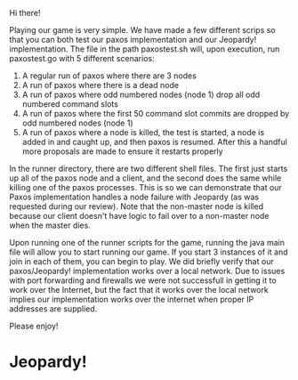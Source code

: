 Hi there!

Playing our game is very simple. We have made a few different scrips so that you can 
both test our paxos implementation and our Jeopardy! implementation. The file in the path
paxostest.sh will, upon execution, run paxostest.go with 5 different scenarios:

1) A regular run of paxos where there are 3 nodes
2) A run of paxos where there is a dead node
3) A run of paxos where odd numbered nodes (node 1) drop all odd numbered command slots
4) A run of paxos where the first 50 command slot commits are dropped by odd numbered nodes (node 1)
5) A run of paxos where a node is killed, the test is started, a node is added in and caught up, and
	then paxos is resumed. After this a handful more proposals are made to ensure it restarts properly

In the runner directory, there are two different shell files. The first just starts up all of the paxos node
and a client, and the second does the same while killing one of the paxos processes. This is so we can demonstrate
that our Paxos implementation handles a node failure with Jeopardy (as was requested during our review). 
Note that the non-master node is killed because our client doesn't have logic to fail over to a non-master
node when the master dies.

Upon running one of the runner scripts for the game, running the java main file will allow you to start running
our game. If you start 3 instances of it and join in each of them, you can begin to play. We did briefly 
verify that our paxos/Jeopardy! implementation works over a local network. Due to issues with port forwarding
and firewalls we were not successfull in getting it to work over the Internet, but the fact that it works
over the local network implies our implementation works over the internet when proper IP addresses are supplied. 

Please enjoy!

Jeopardy!
========
